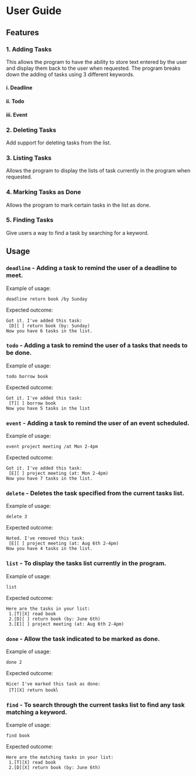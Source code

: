 # User Guide

## Features 

### 1. Adding Tasks 
This allows the program to have the ability to store text entered by the user and display them back to the user when requested.
The program breaks down the adding of tasks using 3 different keywords.
#### i. Deadline 
#### ii. Todo
#### iii. Event

### 2. Deleting Tasks 
Add support for deleting tasks from the list.

### 3. Listing Tasks 
Allows the program to display the lists of task currently in the program when requested.

### 4. Marking Tasks as Done 
Allows the program to mark certain tasks in the list as done. 

### 5. Finding Tasks 
Give users a way to find a task by searching for a keyword.

## Usage

### `deadline` - Adding a task to remind the user of a deadline to meet.

Example of usage: 

`deadline return book /by Sunday`

Expected outcome:

`Got it. I've added this task:`\
` [D][ ] return book (by: Sunday)`\
`Now you have 6 tasks in the list.`

### `todo` - Adding a task to remind the user of a tasks that needs to be done.

Example of usage: 

`todo borrow book`

Expected outcome:

`Got it. I've added this task:`  
 ` [T][ ] borrow book`  
 `Now you have 5 tasks in the list`

### `event` - Adding a task to remind the user of an event scheduled.

Example of usage: 

`event project meeting /at Mon 2-4pm`

Expected outcome:

`Got it. I've added this task:`\
` [E][ ] project meeting (at: Mon 2-4pm)`\
`Now you have 7 tasks in the list.`
 
### `delete` - Deletes the task specified from the current tasks list.

Example of usage: 

`delete 3`

Expected outcome:

`Noted. I've removed this task:`\
` [E][ ] project meeting (at: Aug 6th 2-4pm)`\
`Now you have 4 tasks in the list.`

### `list` - To display the tasks list currently in the program.

Example of usage: 

`list`

Expected outcome:

`Here are the tasks in your list:`\
` 1.[T][X] read book`\
` 2.[D][ ] return book (by: June 6th)`\
` 3.[E][ ] project meeting (at: Aug 6th 2-4pm)`

### `done` - Allow the task indicated to be marked as done.

Example of usage: 

`done 2`

Expected outcome:

`Nice! I've marked this task as done:`\
` [T][X] return book`\
 
### `find` - To search through the current tasks list to find any task matching a keyword.

Example of usage: 

`find book`

Expected outcome:

`Here are the matching tasks in your list:`\
` 1.[T][X] read book`\
` 2.[D][X] return book (by: June 6th)`

